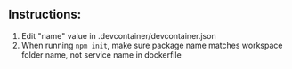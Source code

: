 ## Instructions:

1. Edit "name" value in .devcontainer/devcontainer.json
2. When running `npm init`, make sure package name matches workspace folder name, not service name in dockerfile